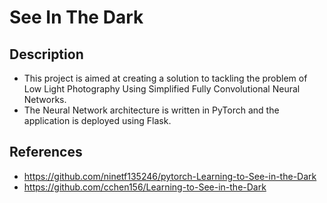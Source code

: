 # See In The Dark

## Description
- This project is aimed at creating a solution to tackling the problem of Low Light Photography Using Simplified Fully Convolutional Neural Networks. 
- The Neural Network architecture is written in PyTorch and the application is deployed using Flask.

## References
- <https://github.com/ninetf135246/pytorch-Learning-to-See-in-the-Dark>
- <https://github.com/cchen156/Learning-to-See-in-the-Dark>

